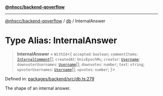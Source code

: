 [**@nhscc/backend-qoverflow**](../../README.md)

***

[@nhscc/backend-qoverflow](../../README.md) / [db](../README.md) / InternalAnswer

# Type Alias: InternalAnswer

> **InternalAnswer** = `WithId`\<\{ `accepted`: `boolean`; `commentItems`: [`InternalComment`](InternalComment.md)[]; `createdAt`: `UnixEpochMs`; `creator`: [`Username`](Username.md); `downvoterUsernames`: [`Username`](Username.md)[]; `downvotes`: `number`; `text`: `string`; `upvoterUsernames`: [`Username`](Username.md)[]; `upvotes`: `number`; \}\>

Defined in: [packages/backend/src/db.ts:279](https://github.com/nhscc/qoverflow.api.hscc.bdpa.org/blob/7f72ded3e1b4a649a6466e0d002164176291fadc/packages/backend/src/db.ts#L279)

The shape of an internal answer.
